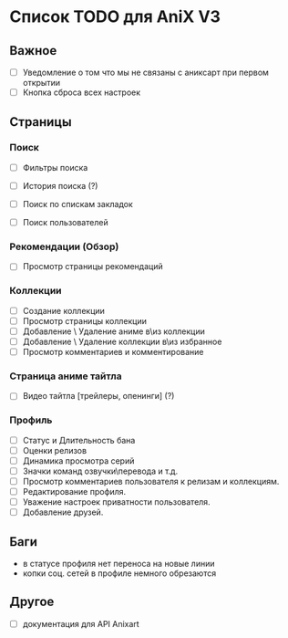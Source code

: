 # Список TODO для AniX V3

## Важное

- [ ] Уведомление о том что мы не связаны с аниксарт при первом открытии
- [ ] Кнопка сброса всех настроек

## Страницы

### Поиск

- [ ] Фильтры поиска
- [ ] История поиска (?)

- [ ] Поиск по спискам закладок
- [ ] Поиск пользователей

### Рекомендации (Обзор)

- [ ] Просмотр страницы рекомендаций

### Коллекции

- [ ] Создание коллекции
- [ ] Просмотр страницы коллекции
- [ ] Добавление \ Удаление аниме в\из коллекции
- [ ] Добавление \ Удаление коллекции в\из избранное
- [ ] Просмотр комментариев и комментирование

### Страница аниме тайтла

- [ ] Видео тайтла [трейлеры, опенинги] (?)

### Профиль

- [ ] Статус и Длительность бана
- [ ] Оценки релизов
- [ ] Динамика просмотра серий
- [ ] Значки команд озвучки\перевода и т.д.
- [ ] Просмотр комментариев пользователя к релизам и коллекциям.
- [ ] Редактирование профиля.
- [ ] Уважение настроек приватности пользователя.
- [ ] Добавление друзей.

## Баги

- в статусе профиля нет переноса на новые линии
- копки соц. сетей в профиле немного обрезаются

## Другое

- [ ] документация для API Anixart

